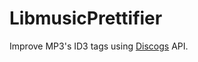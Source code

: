 LibmusicPrettifier
==================

Improve MP3's ID3 tags using [Discogs](https://www.discogs.com) API.
